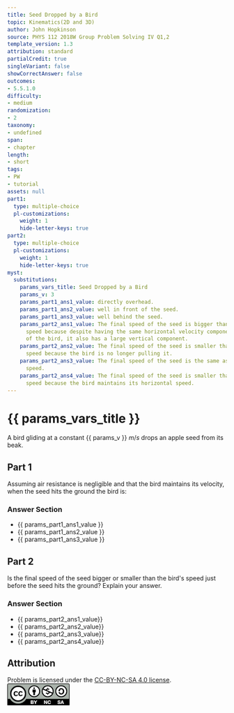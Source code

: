 ```yaml
---
title: Seed Dropped by a Bird
topic: Kinematics(2D and 3D)
author: John Hopkinson
source: PHYS 112 2018W Group Problem Solving IV Q1,2
template_version: 1.3
attribution: standard
partialCredit: true
singleVariant: false
showCorrectAnswer: false
outcomes:
- 5.5.1.0
difficulty:
- medium
randomization:
- 2
taxonomy:
- undefined
span:
- chapter
length:
- short
tags:
- PW
- tutorial
assets: null
part1:
  type: multiple-choice
  pl-customizations:
    weight: 1
    hide-letter-keys: true
part2:
  type: multiple-choice
  pl-customizations:
    weight: 1
    hide-letter-keys: true
myst:
  substitutions:
    params_vars_title: Seed Dropped by a Bird
    params_v: 3
    params_part1_ans1_value: directly overhead.
    params_part1_ans2_value: well in front of the seed.
    params_part1_ans3_value: well behind the seed.
    params_part2_ans1_value: The final speed of the seed is bigger than the bird's
      speed because despite having the same horizontal velocity component as that
      of the bird, it also has a large vertical component.
    params_part2_ans2_value: The final speed of the seed is smaller than the bird's
      speed because the bird is no longer pulling it.
    params_part2_ans3_value: The final speed of the seed is the same as the bird's
      speed.
    params_part2_ans4_value: The final speed of the seed is smaller than the bird's
      speed because the bird maintains its horizontal speed.
---
```

# {{ params_vars_title }}
A bird gliding at a constant {{ params_v }} $m/s$ drops an apple seed from its beak.

## Part 1

Assuming air resistance is negligible and that the bird maintains its velocity, when the seed hits the ground the bird is:

### Answer Section

- {{ params_part1_ans1_value }}
- {{ params_part1_ans2_value }}
- {{ params_part1_ans3_value }}

## Part 2

Is the final speed of the seed bigger or smaller than the bird's speed just before the seed hits the ground?  Explain your answer.

### Answer Section

- {{ params_part2_ans1_value}}
- {{ params_part2_ans2_value}}
- {{ params_part2_ans3_value}}
- {{ params_part2_ans4_value}}

## Attribution

Problem is licensed under the [CC-BY-NC-SA 4.0 license](https://creativecommons.org/licenses/by-nc-sa/4.0/).<br> ![The Creative Commons 4.0 license requiring attribution-BY, non-commercial-NC, and share-alike-SA license.](https://raw.githubusercontent.com/firasm/bits/master/by-nc-sa.png)